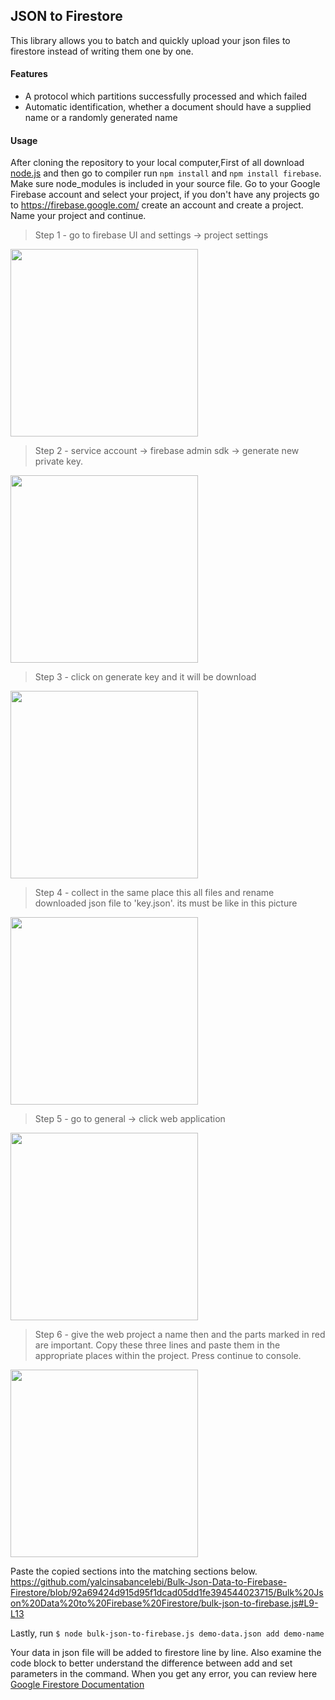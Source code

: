 ## JSON to Firestore
This library allows you to batch and quickly upload your json files to firestore instead of writing them one by one.

#### Features
- A protocol which partitions successfully processed and which failed
- Automatic identification, whether a document should have a supplied name or a randomly generated name

#### Usage
After cloning the repository to your local computer,First of all download [node.js](https://nodejs.org/en/download/ "Node.Js") and then go to compiler run `npm install` and `npm install firebase`. Make sure node_modules is included in your source file.
Go to your Google Firebase account and select your project, if you don't have any projects go to https://firebase.google.com/ create an account and create a project. Name your project and continue.


> Step 1 - go to firebase UI and settings -> project settings
<img src="https://user-images.githubusercontent.com/75809015/184480807-b5b94381-73dd-4c89-90b0-cb3cc0f6cb9d.PNG" width="300">

> Step 2 - service account -> firebase admin sdk -> generate new private key. 
<img src="https://user-images.githubusercontent.com/75809015/184481187-a0251c20-f54f-4b48-b858-5ef6dca293b7.PNG" width="300">

> Step 3 - click on generate key and it will be download
<img src="https://user-images.githubusercontent.com/75809015/184482248-549525ca-8234-4d0d-8f57-bc087848f853.PNG" width="300">

> Step 4 - collect in the same place this all files and rename downloaded json file to 'key.json'. its must be like in this picture
<img src="https://user-images.githubusercontent.com/75809015/184480472-0e719a79-ed5e-47eb-b8bf-41a87a0f1109.PNG" width="300">

> Step 5 - go to general -> click web application
<img src="https://user-images.githubusercontent.com/75809015/184492676-740fed97-05a0-4a9f-9d93-0aee97c5990b.PNG" width="300">

> Step 6 - give the web project a name then and the parts marked in red are important. Copy these three lines and paste them in the appropriate places within the project. Press continue to console.
<img src="https://user-images.githubusercontent.com/75809015/184492689-37914a46-5b1e-473d-a216-5c893916f1ca.PNG" width="300">

Paste the copied sections into the matching sections below.
https://github.com/yalcinsabancelebi/Bulk-Json-Data-to-Firebase-Firestore/blob/92a69424d915d95f1dcad05dd1fe394544023715/Bulk%20Json%20Data%20to%20Firebase%20Firestore/bulk-json-to-firebase.js#L9-L13

Lastly, run `$ node bulk-json-to-firebase.js demo-data.json add demo-name`

Your data in json file will be added to firestore line by line. Also examine the code block to better understand the difference between add and set parameters in the command. When you get any error, you can review here [Google Firestore Documentation](https://firebase.google.com/docs/firestore "Google Firestore Documentation")




